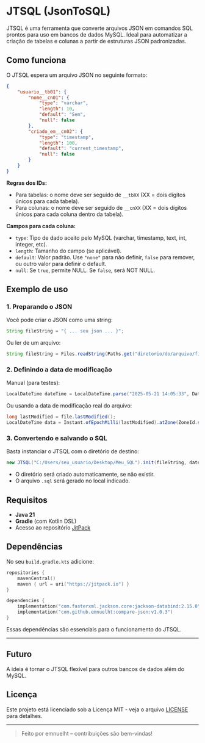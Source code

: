 # JTSQL (JsonToSQL)

JTSQL é uma ferramenta que converte arquivos JSON em comandos SQL prontos para uso em bancos de dados MySQL. Ideal para automatizar a criação de tabelas e colunas a partir de estruturas JSON padronizadas.

## Como funciona

O JTSQL espera um arquivo JSON no seguinte formato:

```json
{
    "usuario__tb01": {
        "nome__cn01": {
            "type": "varchar",
            "length": 10,
            "default": "Sem",
            "null": false
        },
        "criado_em__cn02": {
            "type": "timestamp",
            "length": 100,
            "default": "current_timestamp",
            "null": false
        }
    }
}
```

**Regras dos IDs:**
- Para tabelas: o nome deve ser seguido de `__tbXX` (XX = dois dígitos únicos para cada tabela).
- Para colunas: o nome deve ser seguido de `__cnXX` (XX = dois dígitos únicos para cada coluna dentro da tabela).

**Campos para cada coluna:**
- `type`: Tipo de dado aceito pelo MySQL (varchar, timestamp, text, int, integer, etc).
- `length`: Tamanho do campo (se aplicável).
- `default`: Valor padrão. Use `"none"` para não definir, `false` para remover, ou outro valor para definir o default.
- `null`: Se `true`, permite NULL. Se `false`, será NOT NULL.

## Exemplo de uso

### 1. Preparando o JSON

Você pode criar o JSON como uma string:
```java
String fileString = "{ ... seu json ... }";
```

Ou ler de um arquivo:
```java
String fileString = Files.readString(Paths.get("diretorio/do/arquivo/file.json"));
```

### 2. Definindo a data de modificação

Manual (para testes):
```java
LocalDateTime dateTime = LocalDateTime.parse("2025-05-21 14:05:33", DateTimeFormatter.ofPattern("yyyy-MM-dd H:m:s"));
```

Ou usando a data de modificação real do arquivo:
```java
long lastModified = file.lastModified(); 
LocalDateTime data = Instant.ofEpochMilli(lastModified).atZone(ZoneId.systemDefault()).toLocalDateTime();
```

### 3. Convertendo e salvando o SQL

Basta instanciar o JTSQL com o diretório de destino:
```java
new JTSQL("C:/Users/seu_usuario/Desktop/Meu_SQL").init(fileString, dateTime);
```
- O diretório será criado automaticamente, se não existir.
- O arquivo `.sql` será gerado no local indicado.

## Requisitos

- **Java 21**
- **Gradle** (com Kotlin DSL)
- Acesso ao repositório [JitPack](https://jitpack.io)

## Dependências

No seu `build.gradle.kts` adicione:

```kotlin
repositories {
    mavenCentral()
    maven { url = uri("https://jitpack.io") }
}

dependencies {
    implementation("com.fasterxml.jackson.core:jackson-databind:2.15.0")
    implementation("com.github.emnuelht:compare-json:v1.0.3")
}
```

Essas dependências são essenciais para o funcionamento do JTSQL.

---

## Futuro

A ideia é tornar o JTSQL flexível para outros bancos de dados além do MySQL.

## Licença

Este projeto está licenciado sob a Licença MIT - veja o arquivo [LICENSE](LICENSE) para detalhes.

---

> Feito por emnuelht – contribuições são bem-vindas!
